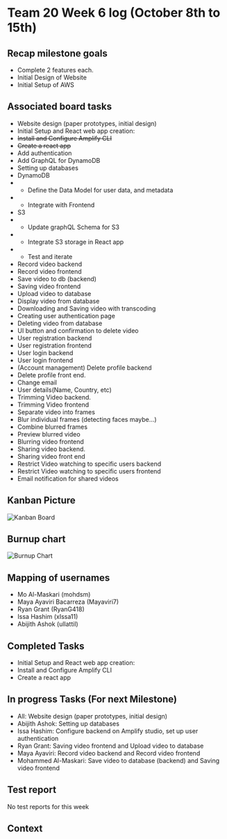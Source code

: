 # Team 20 Week 6 log (October 8th to 15th)
## Recap milestone goals
- Complete 2 features each.
- Initial Design of Website
- Initial Setup of AWS

## Associated board tasks 
- Website design (paper prototypes, initial design)
- Initial Setup and React web app creation:
- ~~Install and Configure Amplify CLI~~
- ~~Create a react app~~
- Add authentication
- Add GraphQL for DynamoDB
- Setting up databases
- DynamoDB
- - Define the Data Model for user data, and metadata
- - Integrate with Frontend
- S3
- - Update graphQL Schema for S3
- - Integrate S3 storage in React app
- - Test and iterate
- Record video backend
- Record video frontend
- Save video to db (backend)
- Saving video frontend
- Upload video to database
- Display video from database
- Downloading and Saving video with transcoding
- Creating user authentication page
- Deleting video from database
- UI button and confirmation to delete video
- User registration backend
- User registration frontend
- User login backend
- User login frontend
- (Account management) Delete profile backend
- Delete profile front end.
- Change email 
- User details(Name, Country, etc)
- Trimming Video backend.
- Trimming Video frontend
- Separate video into frames
- Blur individual frames (detecting faces maybe…)
- Combine blurred frames
- Preview blurred video
- Blurring video frontend
- Sharing video backend.
- Sharing video front end
- Restrict Video watching to specific users backend
- Restrict Video watching to specific users frontend
- Email notification for shared videos

## Kanban Picture

![Kanban Board](https://i.imgur.com/jhCxcWQ.png)

## Burnup chart
![Burnup Chart](https://i.imgur.com/4Bp92Y7.png)

## Mapping of usernames 
- Mo Al-Maskari (mohdsm)
- Maya Ayaviri Bacarreza (Mayaviri7)
- Ryan Grant (RyanG418)
- Issa Hashim (xIssa11)
- Abijith Ashok (ullattil)

## Completed Tasks
- Initial Setup and React web app creation:
- Install and Configure Amplify CLI
- Create a react app

## In progress Tasks (For next Milestone)
* All: Website design (paper prototypes, initial design)
* Abijith Ashok: Setting up databases
* Issa Hashim: Configure backend on Amplify studio, set up user authentication
* Ryan Grant: Saving video frontend and Upload video to database
* Maya Ayaviri: Record video backend and Record video frontend
* Mohammed Al-Maskari: Save video to database (backend) and Saving video frontend


## Test report
No test reports for this week

## Context
